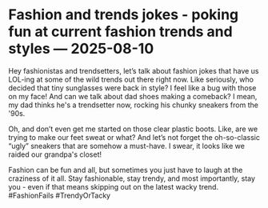 # Fashion and trends jokes - poking fun at current fashion trends and styles — 2025-08-10

Hey fashionistas and trendsetters, let’s talk about fashion jokes that have us LOL-ing at some of the wild trends out there right now. Like seriously, who decided that tiny sunglasses were back in style? I feel like a bug with those on my face! And can we talk about dad shoes making a comeback? I mean, my dad thinks he's a trendsetter now, rocking his chunky sneakers from the '90s.

Oh, and don’t even get me started on those clear plastic boots. Like, are we trying to make our feet sweat or what? And let’s not forget the oh-so-classic “ugly” sneakers that are somehow a must-have. I swear, it looks like we raided our grandpa's closet!

Fashion can be fun and all, but sometimes you just have to laugh at the craziness of it all. Stay fashionable, stay trendy, and most importantly, stay you - even if that means skipping out on the latest wacky trend. #FashionFails #TrendyOrTacky